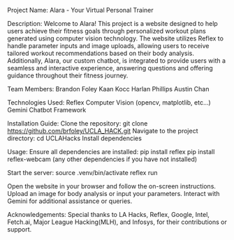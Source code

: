 Project Name: Alara - Your Virtual Personal Trainer

Description:
Welcome to Alara! This project is a website designed to help users achieve their fitness goals through personalized workout plans generated using computer vision technology. The website utilizes Reflex to handle parameter inputs and image uploads, allowing users to receive tailored workout recommendations based on their body analysis. Additionally, Alara, our custom chatbot, is integrated to provide users with a seamless and interactive experience, answering questions and offering guidance throughout their fitness journey.

Team Members:
Brandon Foley
Kaan Kocc
Harlan Phillips
Austin Chan

Technologies Used:
Reflex
Computer Vision (opencv, matplotlib, etc...)
Gemini Chatbot Framework

Installation Guide:
Clone the repository: git clone https://github.com/brfoley/UCLA_HACK.git
Navigate to the project directory: cd UCLAHacks
Install dependencies

Usage:
Ensure all dependencies are installed:
    pip install reflex
    pip install reflex-webcam
    (any other dependencies if you have not installed)

Start the server:
    source .venv/bin/activate
    reflex run

Open the website in your browser and follow the on-screen instructions.
Upload an image for body analysis or input your parameters.
Interact with Gemini for additional assistance or queries.

Acknowledgements:
Special thanks to LA Hacks, Reflex, Google, Intel, Fetch.ai, Major League Hacking(MLH), and Infosys, for their contributions or support.